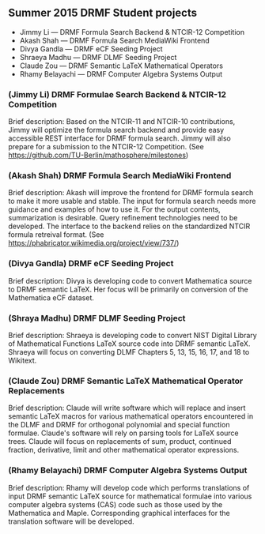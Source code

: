 ## Summer 2015 DRMF Student projects

* Jimmy Li — DRMF Formula Search Backend & NTCIR-12 Competition
* Akash Shah — DRMF Formula Search MediaWiki Frontend 
* Divya Gandla — DRMF eCF Seeding Project
* Shraeya Madhu — DRMF DLMF Seeding Project
* Claude Zou — DRMF Semantic LaTeX Mathematical Operators 
* Rhamy Belayachi — DRMF Computer Algebra Systems Output

### (Jimmy Li) DRMF Formulae Search Backend & NTCIR-12 Competition

Brief description: Based on the NTCIR-11 and NTCIR-10 contributions, Jimmy will 
optimize the formula search backend and provide easy accessible REST interface for 
DRMF formula search.  Jimmy will also prepare for a submission to the NTCIR-12
Competition.
(See https://github.com/TU-Berlin/mathosphere/milestones)
 
### (Akash Shah) DRMF Formula Search MediaWiki Frontend

Brief description: Akash will improve the frontend for DRMF formula search to make
it more usable and stable. The input for formula search needs more guidance and 
examples of how to use it.  For the output contents, summarization is desirable.
Query refinement technologies need to be developed. The interface to the backend
relies on the standardized NTCIR formula retreival format.
(See https://phabricator.wikimedia.org/project/view/737/)

### (Divya Gandla) DRMF eCF Seeding Project

Brief description:  Divya is developing code to convert Mathematica source to 
DRMF semantic LaTeX.  Her focus will be primarily on conversion of the Mathematica 
eCF dataset.

### (Shraya Madhu) DRMF DLMF Seeding Project

Brief description: Shraeya is developing code to convert NIST Digital Library of 
Mathematical Functions LaTeX source code into DRMF semantic LaTeX.  Shraeya 
will focus on converting DLMF Chapters 5, 13, 15, 16, 17, and 18 to Wikitext.

### (Claude Zou) DRMF Semantic LaTeX Mathematical Operator Replacements

Brief description: Claude will write software which will replace and 
insert semantic LaTeX macros for various mathematical operators 
encountered in the DLMF and DRMF for orthogonal polynomial and special 
function formulae. Claude's software will rely on parsing tools for 
LaTeX source trees.  Claude will focus on replacements of sum, product, 
continued fraction, derivative, limit and other mathematical operator expressions.

### (Rhamy Belayachi) DRMF Computer Algebra Systems Output

Brief description:  Rhamy will develop code which performs translations of input 
DRMF semantic LaTeX source for mathematical formulae into various computer algebra 
systems (CAS) code such as those used by the Mathematica and Maple.  Corresponding 
graphical interfaces for the translation software will be developed.

